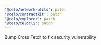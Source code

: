 ```yaml
---
'@celo/network-utils': patch
'@celo/contractkit': patch
'@celo/explorer': patch
'@celo/celocli': patch
---
```


Bump Cross Fetch to fix security vulnerability
